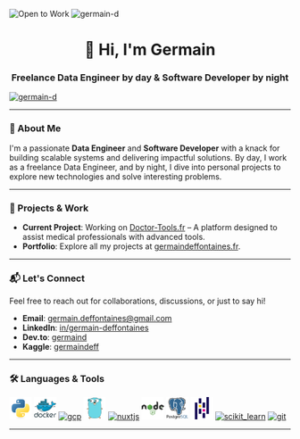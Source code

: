![Open to Work](https://img.shields.io/badge/open%20to%20work-%E2%9C%94-brightgreen)  <img src="https://komarev.com/ghpvc/?username=germain-d&label=Profile%20views&color=0e75b6&style=flat" alt="germain-d" /> 


<h1 align="center">👋 Hi, I'm Germain</h1>
<h3 align="center">Freelance Data Engineer by day & Software Developer by night</h3>

<p align="left"> 
  
  <a href="https://github.com/ryo-ma/github-profile-trophy">
    <img src="https://github-profile-trophy.vercel.app/?username=germain-d" alt="germain-d" />
  </a>
</p>

---

### 🚀 About Me

I'm a passionate **Data Engineer** and **Software Developer** with a knack for building scalable systems and delivering impactful solutions. By day, I work as a freelance Data Engineer, and by night, I dive into personal projects to explore new technologies and solve interesting problems.

---

### 🔧 Projects & Work

- **Current Project**: Working on [Doctor-Tools.fr](https://Doctor-Tools.fr) – A platform designed to assist medical professionals with advanced tools.
- **Portfolio**: Explore all my projects at [germaindeffontaines.fr](https://germaindeffontaines.fr).

---

### 📬 Let's Connect

Feel free to reach out for collaborations, discussions, or just to say hi!

- **Email**: germain.deffontaines@gmail.com
- **LinkedIn**: [in/germain-deffontaines](https://linkedin.com/in/germain-deffontaines)
- **Dev.to**: [germaind](https://dev.to/germaind)
- **Kaggle**: [germaindeff](https://kaggle.com/germaindeff)

---

### 🛠️ Languages & Tools

<p align="left">
  <a href="https://www.python.org" target="_blank" rel="noreferrer"><img src="https://raw.githubusercontent.com/devicons/devicon/master/icons/python/python-original.svg" alt="python" width="40" height="40"/></a>
  <a href="https://www.docker.com/" target="_blank" rel="noreferrer"><img src="https://raw.githubusercontent.com/devicons/devicon/master/icons/docker/docker-original-wordmark.svg" alt="docker" width="40" height="40"/></a>
  <a href="https://cloud.google.com" target="_blank" rel="noreferrer"><img src="https://www.vectorlogo.zone/logos/google_cloud/google_cloud-icon.svg" alt="gcp" width="40" height="40"/></a>
  <a href="https://golang.org" target="_blank" rel="noreferrer"><img src="https://raw.githubusercontent.com/devicons/devicon/master/icons/go/go-original.svg" alt="golang" width="40" height="40"/></a>
  <a href="https://nuxtjs.org" target="_blank" rel="noreferrer"><img src="https://www.vectorlogo.zone/logos/nuxtjs/nuxtjs-icon.svg" alt="nuxtjs" width="40" height="40"/></a>
  <a href="https://nodejs.org" target="_blank" rel="noreferrer"><img src="https://raw.githubusercontent.com/devicons/devicon/master/icons/nodejs/nodejs-original-wordmark.svg" alt="nodejs" width="40" height="40"/></a>
  <a href="https://www.postgresql.org" target="_blank" rel="noreferrer"><img src="https://raw.githubusercontent.com/devicons/devicon/master/icons/postgresql/postgresql-original-wordmark.svg" alt="postgresql" width="40" height="40"/></a>
  <a href="https://pandas.pydata.org/" target="_blank" rel="noreferrer"><img src="https://raw.githubusercontent.com/devicons/devicon/2ae2a900d2f041da66e950e4d48052658d850630/icons/pandas/pandas-original.svg" alt="pandas" width="40" height="40"/></a>
  <a href="https://scikit-learn.org/" target="_blank" rel="noreferrer"><img src="https://upload.wikimedia.org/wikipedia/commons/0/05/Scikit_learn_logo_small.svg" alt="scikit_learn" width="40" height="40"/></a>
  <a href="https://git-scm.com/" target="_blank" rel="noreferrer"><img src="https://www.vectorlogo.zone/logos/git-scm/git-scm-icon.svg" alt="git" width="40" height="40"/></a>
</p>

---

